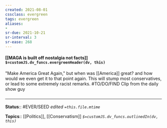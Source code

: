 ```yaml
---
created: 2021-08-01
cssclass: evergreen
tags: evergreen
aliases:
- 
sr-due: 2021-10-21
sr-interval: 3
sr-ease: 268
---
```


#### [[MAGA is built off nostalgia not facts]] `$=customJS.dv_funcs.evergreenHeader(dv, this)`

"Make America Great Again," but when was [[America]] great? and how would we even get it to that point again. This will stump most conservatives, or lead to some extremely racist remarks. #TO/DO/FIND Clip from the daily show guy

### <hr class="footnote"/>

**Status**:: #EVER/SEED
*edited `=this.file.mtime`*

**Topics**:: [[Politics]], [[Conservatism]]
*`$=customJS.dv_funcs.outlinedIn(dv, this)`*

